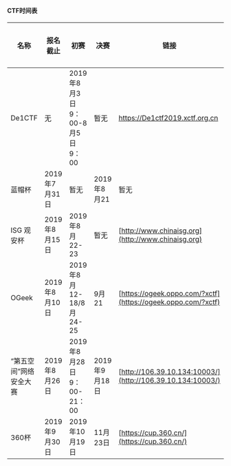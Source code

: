 #### CTF时间表
|名称|报名截止|初赛|决赛|链接|报名状态|
|-------|----|--------|-------|------|--------------|
|De1CTF|无|2019年8月3日9：00-8月5日9：00|暂无|https://De1ctf2019.xctf.org.cn|无需报名|
|蓝帽杯|2019年7月31日|暂无|2019年8月21|暂无|暂无|
|ISG 观安杯|2019年8月15日|2019年8月22-23|暂无|[http://www.chinaisg.org](http://www.chinaisg.org)|暂无|
|OGeek|2019年8月10日|2019年8月12-18/8月24-25|9月21|[https://ogeek.oppo.com/?xctf](https://ogeek.oppo.com/?xctf)|暂无|
|“第五空间”网络安全大赛|2019年8月26日|2019年8月28日9：00-21：00|2019年9月18日|[http://106.39.10.134:10003/](http://106.39.10.134:10003/)|暂无|
|360杯|2019年9月30日|2019年10月19日|11月23日|[https://cup.360.cn/](https://cup.360.cn/)|暂无|